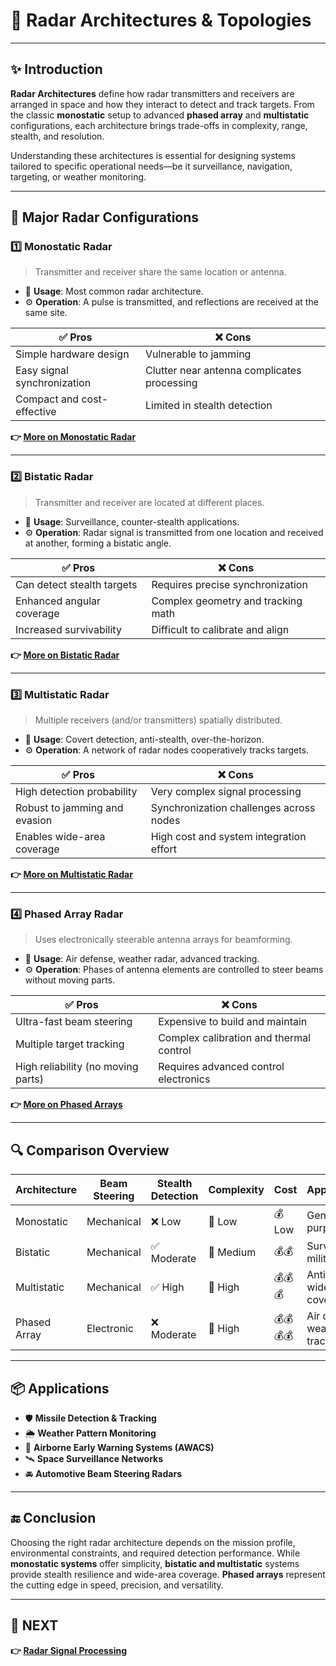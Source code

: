 # 🧠 Radar Architectures & Topologies

---

## ✨ Introduction

**Radar Architectures** define how radar transmitters and receivers are arranged in space and how they interact to detect and track targets. From the classic **monostatic** setup to advanced **phased array** and **multistatic** configurations, each architecture brings trade-offs in complexity, range, stealth, and resolution.

Understanding these architectures is essential for designing systems tailored to specific operational needs—be it surveillance, navigation, targeting, or weather monitoring.

---

## 🧩 Major Radar Configurations

### 1️⃣ **Monostatic Radar**

> Transmitter and receiver share the same location or antenna.

- 📌 **Usage**: Most common radar architecture.
- ⚙️ **Operation**: A pulse is transmitted, and reflections are received at the same site.

| ✅ Pros                             | ❌ Cons                              |
|------------------------------------|--------------------------------------|
| Simple hardware design             | Vulnerable to jamming                |
| Easy signal synchronization        | Clutter near antenna complicates processing |
| Compact and cost-effective         | Limited in stealth detection         |

**👉 [More on Monostatic Radar](https://en.wikipedia.org/wiki/Monostatic_radar)**

---

### 2️⃣ **Bistatic Radar**

> Transmitter and receiver are located at different places.

- 📌 **Usage**: Surveillance, counter-stealth applications.
- ⚙️ **Operation**: Radar signal is transmitted from one location and received at another, forming a bistatic angle.

| ✅ Pros                             | ❌ Cons                                 |
|------------------------------------|-----------------------------------------|
| Can detect stealth targets         | Requires precise synchronization        |
| Enhanced angular coverage          | Complex geometry and tracking math      |
| Increased survivability            | Difficult to calibrate and align        |

**👉 [More on Bistatic Radar](https://en.wikipedia.org/wiki/Bistatic_radar)**

---

### 3️⃣ **Multistatic Radar**

> Multiple receivers (and/or transmitters) spatially distributed.

- 📌 **Usage**: Covert detection, anti-stealth, over-the-horizon.
- ⚙️ **Operation**: A network of radar nodes cooperatively tracks targets.

| ✅ Pros                             | ❌ Cons                                   |
|------------------------------------|-------------------------------------------|
| High detection probability         | Very complex signal processing            |
| Robust to jamming and evasion      | Synchronization challenges across nodes   |
| Enables wide-area coverage         | High cost and system integration effort   |

**👉 [More on Multistatic Radar](https://ieeexplore.ieee.org/document/7810995)**

---

### 4️⃣ **Phased Array Radar**

> Uses electronically steerable antenna arrays for beamforming.

- 📌 **Usage**: Air defense, weather radar, advanced tracking.
- ⚙️ **Operation**: Phases of antenna elements are controlled to steer beams without moving parts.

| ✅ Pros                              | ❌ Cons                                  |
|-------------------------------------|------------------------------------------|
| Ultra-fast beam steering            | Expensive to build and maintain          |
| Multiple target tracking            | Complex calibration and thermal control  |
| High reliability (no moving parts)  | Requires advanced control electronics    |

**👉 [More on Phased Arrays](https://en.wikipedia.org/wiki/Phased_array)**

---

## 🔍 Comparison Overview

| Architecture     | Beam Steering | Stealth Detection | Complexity | Cost       | Applications                 |
|------------------|---------------|-------------------|------------|------------|------------------------------|
| Monostatic       | Mechanical    | ❌ Low             | 🔹 Low     | 💰 Low     | General purpose              |
| Bistatic         | Mechanical    | ✅ Moderate        | 🔸 Medium  | 💰💰       | Surveillance, military       |
| Multistatic      | Mechanical    | ✅ High            | 🔺 High    | 💰💰💰     | Anti-stealth, wide coverage  |
| Phased Array     | Electronic    | ❌ Moderate        | 🔺 High    | 💰💰💰💰   | Air defense, weather, tracking |

---

## 📦 Applications

- 🛡️ **Missile Detection & Tracking**
- 🌦️ **Weather Pattern Monitoring**
- 🛫 **Airborne Early Warning Systems (AWACS)**
- 🛰️ **Space Surveillance Networks**
- 🚘 **Automotive Beam Steering Radars**

---

## 🔚 Conclusion

Choosing the right radar architecture depends on the mission profile, environmental constraints, and required detection performance. While **monostatic systems** offer simplicity, **bistatic and multistatic** systems provide stealth resilience and wide-area coverage. **Phased arrays** represent the cutting edge in speed, precision, and versatility.

---

## 🔹 NEXT  
**👉 [Radar Signal Processing](./Signal_Processing)**
